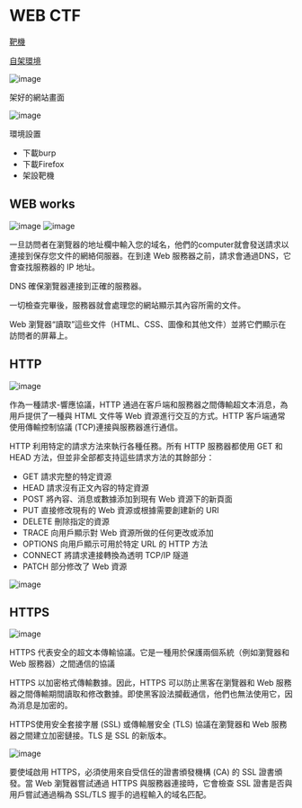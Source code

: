 # WEB CTF

[靶機](httpsbwapp.hakhub.net)

[自架環境](https://www.jianshu.com/p/61dfc867d8e8)

![image](https://user-images.githubusercontent.com/96654161/181231178-72cf3bd2-6fe6-47c7-a76a-971427c6a51e.png)

架好的網站畫面

![image](https://user-images.githubusercontent.com/96654161/181231304-5b9eeda3-d0ab-4f18-966d-2fab20bf8059.png)

環境設置
+ 下載burp
+ 下載Firefox
+ 架設靶機

## WEB works
![image](https://user-images.githubusercontent.com/96654161/181234839-280b3c80-fc0c-4fca-b4f2-54615e8fd25b.png)
![image](https://user-images.githubusercontent.com/96654161/181234937-aa5f7602-1fe7-4771-b614-2183ad3b92db.png)

一旦訪問者在瀏覽器的地址欄中輸入您的域名，他們的computer就會發送請求以連接到保存您文件的網絡伺服器。在到達 Web 服務器之前，請求會通過DNS，它會查找服務器的 IP 地址。

DNS 確保瀏覽器連接到正確的服務器。

一切檢查完畢後，服務器就會處理您的網站顯示其內容所需的文件。

Web 瀏覽器“讀取”這些文件（HTML、CSS、圖像和其他文件）並將它們顯示在訪問者的屏幕上。

## HTTP

![image](https://user-images.githubusercontent.com/96654161/181235398-85877f2e-7d3f-4cb4-a23a-e73e4b481c24.png)

作為一種請求-響應協議，HTTP 通過在客戶端和服務器之間傳輸超文本消息，為用戶提供了一種與 HTML 文件等 Web 資源進行交互的方式。HTTP 客戶端通常使用傳輸控制協議 (TCP)連接與服務器進行通信。

HTTP 利用特定的請求方法來執行各種任務。所有 HTTP 服務器都使用 GET 和 HEAD 方法，但並非全部都支持這些請求方法的其餘部分：

+ GET 請求完整的特定資源
+ HEAD 請求沒有正文內容的特定資源
+ POST 將內容、消息或數據添加到現有 Web 資源下的新頁面
+ PUT 直接修改現有的 Web 資源或根據需要創建新的 URI
+ DELETE 刪除指定的資源
+ TRACE 向用戶顯示對 Web 資源所做的任何更改或添加
+ OPTIONS 向用戶顯示可用於特定 URL 的 HTTP 方法
+ CONNECT 將請求連接轉換為透明 TCP/IP 隧道
+ PATCH 部分修改了 Web 資源

![image](https://user-images.githubusercontent.com/96654161/181236133-663cd2a2-8b3a-4467-a956-ba3e2d7d1f9d.png)

## HTTPS
![image](https://user-images.githubusercontent.com/96654161/181236446-65a10ae3-2665-4a52-b8a7-b2b7518ba425.png)

HTTPS 代表安全的超文本傳輸協議。它是一種用於保護兩個系統（例如瀏覽器和 Web 服務器）之間通信的協議

HTTPS 以加密格式傳輸數據。因此，HTTPS 可以防止黑客在瀏覽器和 Web 服務器之間傳輸期間讀取和修改數據。即使黑客設法攔截通信，他們也無法使用它，因為消息是加密的。

HTTPS使用安全套接字層 (SSL) 或傳輸層安全 (TLS) 協議在瀏覽器和 Web 服務器之間建立加密鏈接。TLS 是 SSL 的新版本。

![image](https://user-images.githubusercontent.com/96654161/181236641-13b3cca0-f2a1-44ae-96fa-da40993b8f0b.png)

要使域啟用 HTTPS，必須使用來自受信任的證書頒發機構 (CA) 的 SSL 證書頒發。當 Web 瀏覽器嘗試通過 HTTPS 與服務器連接時，它會檢查 SSL 證書是否與用戶嘗試通過稱為 SSL/TLS 握手的過程輸入的域名匹配。 
